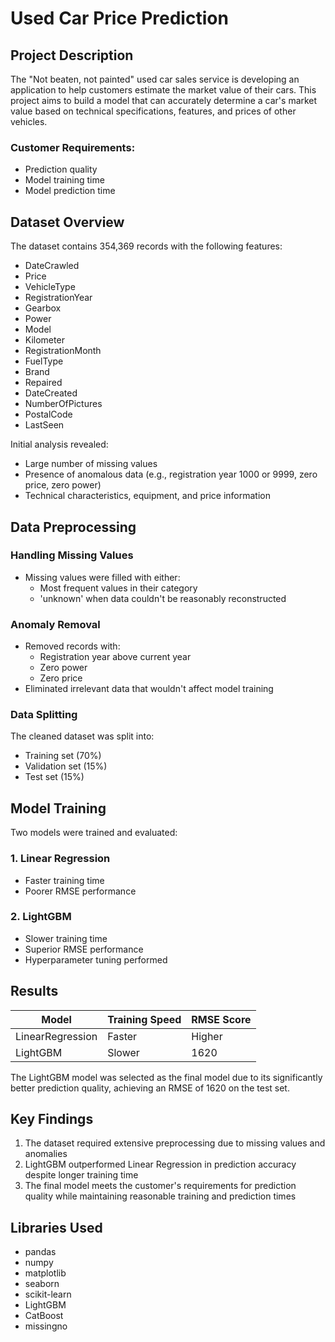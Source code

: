 # Used Car Price Prediction

## Project Description

The "Not beaten, not painted" used car sales service is developing an application to help customers estimate the market value of their cars. This project aims to build a model that can accurately determine a car's market value based on technical specifications, features, and prices of other vehicles.

### Customer Requirements:
- Prediction quality
- Model training time
- Model prediction time

## Dataset Overview

The dataset contains 354,369 records with the following features:
- DateCrawled
- Price
- VehicleType
- RegistrationYear
- Gearbox
- Power
- Model
- Kilometer
- RegistrationMonth
- FuelType
- Brand
- Repaired
- DateCreated
- NumberOfPictures
- PostalCode
- LastSeen

Initial analysis revealed:
- Large number of missing values
- Presence of anomalous data (e.g., registration year 1000 or 9999, zero price, zero power)
- Technical characteristics, equipment, and price information

## Data Preprocessing

### Handling Missing Values
- Missing values were filled with either:
  - Most frequent values in their category
  - 'unknown' when data couldn't be reasonably reconstructed

### Anomaly Removal
- Removed records with:
  - Registration year above current year
  - Zero power
  - Zero price
- Eliminated irrelevant data that wouldn't affect model training

### Data Splitting
The cleaned dataset was split into:
- Training set (70%)
- Validation set (15%)
- Test set (15%)

## Model Training

Two models were trained and evaluated:

### 1. Linear Regression
- Faster training time
- Poorer RMSE performance

### 2. LightGBM
- Slower training time
- Superior RMSE performance
- Hyperparameter tuning performed

## Results

| Model          | Training Speed | RMSE Score |
|----------------|----------------|------------|
| LinearRegression | Faster         | Higher     |
| LightGBM        | Slower         | 1620       |

The LightGBM model was selected as the final model due to its significantly better prediction quality, achieving an RMSE of 1620 on the test set.

## Key Findings

1. The dataset required extensive preprocessing due to missing values and anomalies
2. LightGBM outperformed Linear Regression in prediction accuracy despite longer training time
3. The final model meets the customer's requirements for prediction quality while maintaining reasonable training and prediction times

## Libraries Used
- pandas
- numpy
- matplotlib
- seaborn
- scikit-learn
- LightGBM
- CatBoost
- missingno
